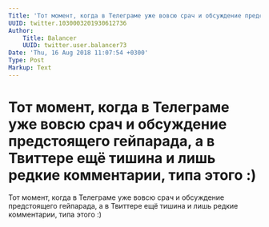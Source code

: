 ```yaml
---
Title: 'Тот момент, когда в Телеграме уже вовсю срач и обсуждение предстоящего гейпарада, а в Твиттере ещё тишина и лишь редкие комментарии, типа этого :)'
UUID: twitter.1030003201930612736
Author:
    Title: Balancer
    UUID: twitter.user.balancer73
Date: 'Thu, 16 Aug 2018 11:07:54 +0300'
Type: Post
Markup: Text
---
```


# Тот момент, когда в Телеграме уже вовсю срач и обсуждение предстоящего гейпарада, а в Твиттере ещё тишина и лишь редкие комментарии, типа этого :)

Тот момент, когда в Телеграме уже вовсю срач и обсуждение
предстоящего гейпарада, а в Твиттере ещё тишина и лишь
редкие комментарии, типа этого :)